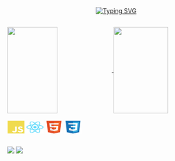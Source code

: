 <div align="center">
  <a href="https://git.io/typing-svg">
    <img src="https://readme-typing-svg.demolab.com/?weight=500&size=22&color=FFFFFF&center=true&vCenter=true&width=524&lines=Ol%C3%A1!+Eu+sou+o+Marcelo+Favaro+;Seja+bem+vindo+ao+meu+perfil+!" alt="Typing SVG">
  </a>
</div>

##

<a href="https://github.com/anuraghazra/github-readme-stats">
  <img height=200 width="48%" align="center" src="https://github-readme-stats.vercel.app/api?username=MarceloTIFavaro&theme=dark&show_icons=true" />
</a>
<a href="https://github.com/anuraghazra/convoychat">
  <img height=200 width="50%" align="center" src="https://github-readme-stats.vercel.app/api/top-langs/?username=MarceloTIFavaro&layout=compact&theme=dark&langs_count=4&card_width=320" />
</a>

<div style="display: inline_block"><br>
  <img align="center" alt="Lucas-Js" height="30" width="40" src="https://raw.githubusercontent.com/devicons/devicon/master/icons/javascript/javascript-plain.svg">
  <img align="center" alt="Lucas-React" height="30" width="40" src="https://raw.githubusercontent.com/devicons/devicon/master/icons/react/react-original.svg">
  <img align="center" alt="Lucas-HTML" height="30" width="40" src="https://raw.githubusercontent.com/devicons/devicon/master/icons/html5/html5-original.svg">
  <img align="center" alt="Lucas-CSS" height="30" width="40" src="https://raw.githubusercontent.com/devicons/devicon/master/icons/css3/css3-original.svg">
</div>

##

<div> 
  <a href="https://www.linkedin.com/in/marcelo-favaro-98b37726b/" target="_blank"><img src="https://img.shields.io/badge/-LinkedIn-%230077B5?style=for-the-badge&logo=linkedin&logoColor=white" target="_blank"></a>
  <a href="https://www.instagram.com/marcelo.henrique1_?igsh=dmh0bnVpOXFvZ3N6" target="_blank"><img src="https://img.shields.io/badge/-Instagram-%23E4405F?style=for-the-badge&logo=instagram&logoColor=white" target="_blank"></a>
</div>

<picture>
